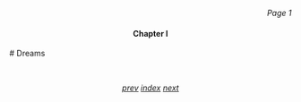 <p align="right"><i>Page 1</i></p>

<h4 align="center">Chapter I</h4>
# Dreams

&nbsp;&nbsp;&nbsp;&nbsp;&nbsp;

<p align="center">
    <i>
        <a href="vol_1_page_2.html">prev</a>
        <a href="./index.html">index</a>
        <a href="vol_1_page_4.html">next</a>
    </i>
</p>
